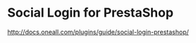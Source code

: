 Social Login for PrestaShop
====================

http://docs.oneall.com/plugins/guide/social-login-prestashop/
